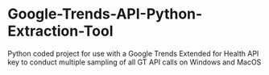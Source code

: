 # Google-Trends-API-Python-Extraction-Tool
Python coded project for use with a Google Trends Extended for Health API key to conduct multiple sampling of all GT API calls on Windows and MacOS
